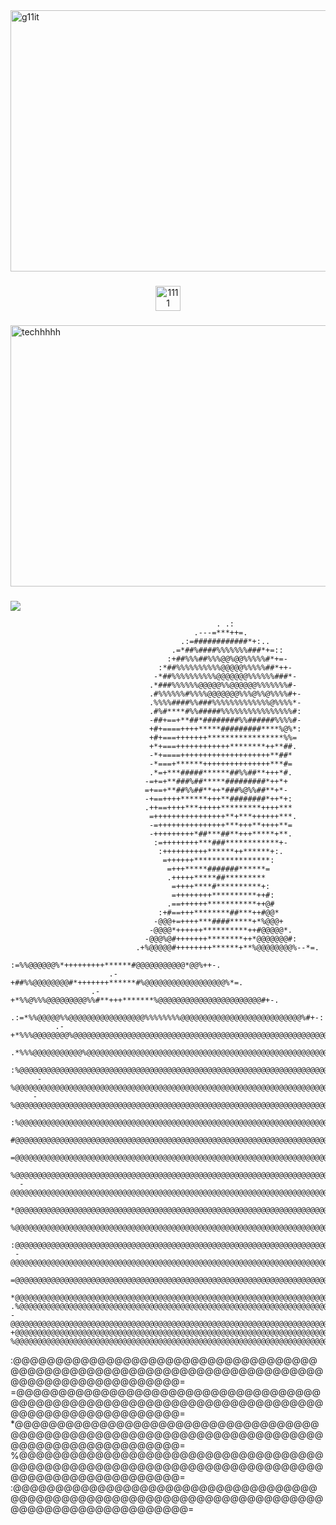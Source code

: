 <img width="2256" height="418" alt="g11it" src="https://github.com/user-attachments/assets/4b2ea03a-f4d2-4880-8d07-76f1c93a4ccb" />

###

<div align="center">
  </a>
  <a href="https://t.me/vpfpnb" target="_blank">
    <img width="40" height="40" alt="1111" src="https://github.com/user-attachments/assets/47ebb5cd-dd56-4590-b9c4-1e29210644af" />
  </a>
</div>

###

<img width="2256" height="418" alt="techhhhh" src="https://github.com/user-attachments/assets/6e6d5158-8284-4a5b-8ce0-e05e00beae56" />

###

![](https://github-readme-stats.vercel.app/api/top-langs/?username=phominvladislav&theme=dark&hide_border=false&include_all_commits=false&count_private=false&layout=compact)

<!-- Proudly created with GPRM ( https://gprm.itsvg.in ) -->



                                                                                                     
                                                                                                     
                                                  . .:                                               
                                             .---=***++=.                                            
                                          .:=############*+:..                                       
                                        .=*##%####%%%%%%%###*+=::                                    
                                       :+##%%%##%%%@@%@@%%%%%#*+=-                                   
                                     :*##%%%%%%%%%%@@@@@%%%%%##*++-                                  
                                    -*##%%%%%%%%%%@@@@@@@%%%%%%###*-                                 
                                   .*###%%%%%%@@@@@%%@@@@@@%%%%%%%#-                                 
                                   .#%%%%%%#%%%%@@@@@@@%%%@%%@%%%%#+-                                
                                   .%%%%####%%###%%%%%%%%%%%%%@%%%%*-                                
                                   .#%#****#%%#####%%%%%%%%%%%%%%%%#:                                
                                   -##+==+**##*########%%######%%%%#-                                
                                   +#+====++++*****#########****%@%*:                                
                                   +#+===+++++++*****************%%=                                 
                                   +*+===++++++++++++********++**##.                                 
                                   -*+====++++++++++++++++++++**##*                                  
                                   -*===+******+++++++++++++++***#=                                  
                                   .*=+***#####******##%%##**+++*#.                                  
                                  -=+=+**###%##*****#########*++*+                                   
                                  =+==+**##%%##**++*###%@%%##**+*-                                   
                                  -+==++++******+++**########*++*+:                                  
                                  .++==++++***+++++*********++++***                                  
                                   =++++++++++++++++**+***++++++***.                                 
                                   -=+++++++++++++++***+++**++++**=                                  
                                   -+++++++++*##***##**+++*****+**.                                  
                                    :=++++++++***###************+-                                   
                                     :++++++++++******++******+:.                                    
                                      =++++++*****************:                                      
                                       =+++*****#######******=                                       
                                       .+++++*****##*********                                        
                                        =++++****#**********+:                                       
                                        =++++++++**********++#:                                      
                                       .==++++++***********++@#                                      
                                     :+#==+++********##***++#@@*                                     
                                    -@@@+=++++***####*****+*%@@@+                                    
                                   -@@@@*++++++**********++#@@@@@*.                                  
                                  -@@@%@#+++++++********++*@@@@@@@#:                                 
                                .+%@@@@@#++++++++******+**%@@@@@@@@%--*=.                            
                              :=%%@@@@@@%*+++++++++******#@@@@@@@@@@@*@@%++-.                        
                          .-+##%%@@@@@@@@#*+++++++******#%@@@@@@@@@@@@@@@@@@%*=.                     
                      .-+*%%@%%%@@@@@@@@@%%#**+++*******%@@@@@@@@@@@@@@@@@@@@@@@#+-.                 
                  .:=*%%@@@@@%%@@@@@@@@@@@@@@@@@%%%%%%%%@@@@@@@@@@@@@@@@@@@@@@@@@@@%#+-:             
              .-+*%%%@@@@@@@@%@@@@@@@@@@@@@@@@@@@@@@@@@@@@@@@@@@@@@@@@@@@@@@@@@@@@@@@@@%#.           
            .*%%%@@@@@@@@@@@%@@@@@@@@@@@@@@@@@@@@@@@@@@@@@@@@@@@@@@@@@@@@@@@@@@@@@@@@@@@@#.          
           :%@@@@@@@@@@@@@@@@@@@@@@@@@@@@@@@@@@@@@@@@@@@@@@@@@@@@@@@@@@@@@@@@@@@@@@@@@@@@@%:         
          -%@@@@@@@@@@@@@@@@@@@@@@@@@@@@@@@@@@@@@@@@@@@@@@@@@@@@@@@@@@@@@@@@@@@@@@@@@@@@@@@#.        
         -%@@@@@@@@@@@@@@@@@@@@@@@@@@@@@@@@@@@@@@@@@@@@@@@@@@@@@@@@@@@@@@@@@@@@@@@@@@@@@@@@@*        
        :%@@@@@@@@@@@@@@@@@@@@@@@@@@@@@@@@@@@@@@@@@@@@@@@@@@@@@@@@@@@@@@@@@@@@@@@@@@@@@@@@@@@.       
        #@@@@@@@@@@@@@@@@@@@@@@@@@@@@@@@@@@@@@@@@@@@@@@@@@@@@@@@@@@@@@@@@@@@@@@@@@@@@@@@@@@@@+       
       =@@@@@@@@@@@@@@@@@@@@@@@@@@@@@@@@@@@@@@@@@@@@@@@@@@@@@@@@@@@@@@@@@@@@@@@@@@@@@@@@@@@@@%       
       %@@@@@@@@@@@@@@@@@@@@@@@@@@@@@@@@@@@@@@@@@@@@@@@@@@@@@@@@@@@@@@@@@@@@@@@@@@@@@@@@@@@@@@=      
      -@@@@@@@@@@@@@@@@@@@@@@@@@@@@@@@@@@@@@@@@@@@@@@@@@@@@@@@@@@@@@@@@@@@@@@@@@@@@@@@@@@@@@@@#      
      *@@@@@@@@@@@@@@@@@@@@@@@@@@@@@@@@@@@@@@@@@@@@@@@@@@@@@@@@@@@@@@@@@@@@@@@@@@@@@@@@@@@@@@@@:     
      %@@@@@@@@@@@@@@@@@@@@@@@@@@@@@@@@@@@@@@@@@@@@@@@@@@@@@@@@@@@@@@@@@@@@@@@@@@@@@@@@@@@@@@@@+     
     :@@@@@@@@@@@@@@@@@@@@@@@@@@@@@@@@@@@@@@@@@@@@@@@@@@@@@@@@@@@@@@@@@@@@@@@@@@@@@@@@@@@@@@@@@#     
     -@@@@@@@@@@@@@@@@@@@@@@@@@@@@@@@@@@@@@@@@@@@@@@@@@@@@@@@@@@@@@@@@@@@@@@@@@@@@@@@@@@@@@@@@@@     
     =@@@@@@@@@@@@@@@@@@@@@@@@@@@@@@@@@@@@@@@@@@@@@@@@@@@@@@@@@@@@@@@@@@@@@@@@@@@@@@@@@@@@@@@@@@:    
     *@@@@@@@@@@@@@@@@@@@@@@@@@@@@@@@@@@@@@@@@@@@@@@@@@@@@@@@@@@@@@@@@@@@@@@@@@@@@@@@@@@@@@@@@@@-    
    .%@@@@@@@@@@@@@@@@@@@@@@@@@@@@@@@@@@@@@@@@@@@@@@@@@@@@@@@@@@@@@@@@@@@@@@@@@@@@@@@@@@@@@@@@@@+    
    -@@@@@@@@@@@@@@@@@@@@@@@@@@@@@@@@@@@@@@@@@@@@@@@@@@@@@@@@@@@@@@@@@@@@@@@@@@@@@@@@@@@@@@@@@@@%    
    +@@@@@@@@@@@@@@@@@@@@@@@@@@@@@@@@@@@@@@@@@@@@@@@@@@@@@@@@@@@@@@@@@@@@@@@@@@@@@@@@@@@@@@@@@@@@.   
    %@@@@@@@@@@@@@@@@@@@@@@@@@@@@@@@@@@@@@@@@@@@@@@@@@@@@@@@@@@@@@@@@@@@@@@@@@@@@@@@@@@@@@@@@@@@@-   
   :@@@@@@@@@@@@@@@@@@@@@@@@@@@@@@@@@@@@@@@@@@@@@@@@@@@@@@@@@@@@@@@@@@@@@@@@@@@@@@@@@@@@@@@@@@@@@=   
   =@@@@@@@@@@@@@@@@@@@@@@@@@@@@@@@@@@@@@@@@@@@@@@@@@@@@@@@@@@@@@@@@@@@@@@@@@@@@@@@@@@@@@@@@@@@@@=   
   *@@@@@@@@@@@@@@@@@@@@@@@@@@@@@@@@@@@@@@@@@@@@@@@@@@@@@@@@@@@@@@@@@@@@@@@@@@@@@@@@@@@@@@@@@@@@@=   
   %@@@@@@@@@@@@@@@@@@@@@@@@@@@@@@@@@@@@@@@@@@@@@@@@@@@@@@@@@@@@@@@@@@@@@@@@@@@@@@@@@@@@@@@@@@@@@=   
  :@@@@@@@@@@@@@@@@@@@@@@@@@@@@@@@@@@@@@@@@@@@@@@@@@@@@@@@@@@@@@@@@@@@@@@@@@@@@@@@@@@@@@@@@@@@@@@=   
